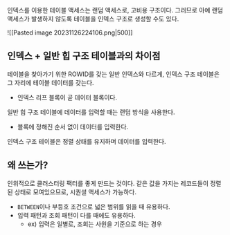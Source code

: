 
인덱스를 이용한 테이블 액세스는 랜덤 액세스로, 고비용 구조이다.
그러므로 아예 랜덤 액세스가 발생하지 않도록 테이블을 인덱스 구조로 생성할 수도 있다.

![[Pasted image 20231126224106.png|500]]

## 인덱스 + 일반 힙 구조 테이블과의 차이점

테이블을 찾아가기 위한 ROWID를 갖는 일반 인덱스와 다르게,
인덱스 구조 테이블은 그 자리에 테이블 데이터를 갖는다.
- 인덱스 리프 블록이 곧 데이터 블록이다.

일반 힙 구조 테이블에 데이터를 입력할 때는 랜덤 방식을 사용한다.
- 블록에 정해진 순서 없이 데이터를 입력한다.

인덱스 구조 테이블은 정렬 상태를 유지하며 데이터를 입력한다.


## 왜 쓰는가?

인위적으로 클러스터링 팩터를 좋게 만드는 것이다.
같은 값을 가지는 레코드들이 정렬된 상태로 모여있으므로, 시퀀셜 액세스가 가능하다.
- `BETWEEN`이나 부등호 조건으로 넓은 범위를 읽을 때 유용하다.
- 입력 패턴과 조회 패턴이 다를 때에도 유용하다.
	- ex) 입력은 일별로, 조회는 사원을 기준으로 하는 경우

